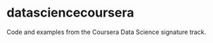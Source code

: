 datasciencecoursera
===================

Code and examples from the Coursera Data Science signature track.
